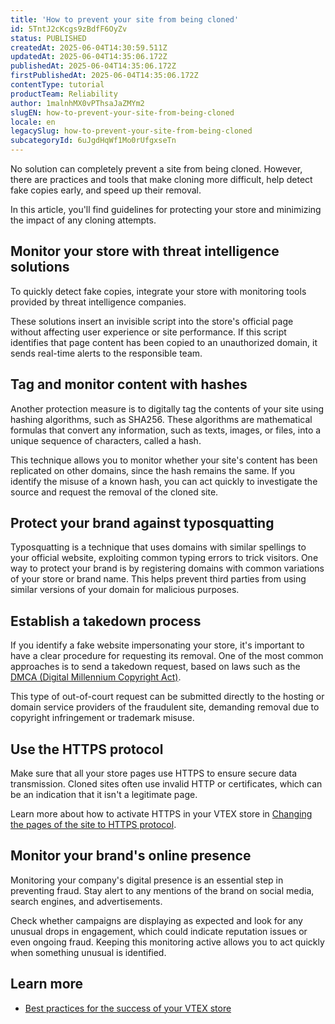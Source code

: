 ```yaml
---
title: 'How to prevent your site from being cloned'
id: 5TntJ2cKcgs9zBdfF6OyZv
status: PUBLISHED
createdAt: 2025-06-04T14:30:59.511Z
updatedAt: 2025-06-04T14:35:06.172Z
publishedAt: 2025-06-04T14:35:06.172Z
firstPublishedAt: 2025-06-04T14:35:06.172Z
contentType: tutorial
productTeam: Reliability
author: 1malnhMX0vPThsaJaZMYm2
slugEN: how-to-prevent-your-site-from-being-cloned
locale: en
legacySlug: how-to-prevent-your-site-from-being-cloned
subcategoryId: 6uJgdHqWf1Mo0rUfgxseTn
---
```


No solution can completely prevent a site from being cloned. However, there are practices and tools that make cloning more difficult, help detect fake copies early, and speed up their removal.  

In this article, you'll find guidelines for protecting your store and minimizing the impact of any cloning attempts.

## Monitor your store with threat intelligence solutions

To quickly detect fake copies, integrate your store with monitoring tools provided by threat intelligence companies.

These solutions insert an invisible script into the store's official page without affecting user experience or site performance. If this script identifies that page content has been copied to an unauthorized domain, it sends real-time alerts to the responsible team.

## Tag and monitor content with hashes

Another protection measure is to digitally tag the contents of your site using hashing algorithms, such as SHA256. These algorithms are mathematical formulas that convert any information, such as texts, images, or files, into a unique sequence of characters, called a hash.

This technique allows you to monitor whether your site's content has been replicated on other domains, since the hash remains the same. If you identify the misuse of a known hash, you can act quickly to investigate the source and request the removal of the cloned site.

## Protect your brand against typosquatting

Typosquatting is a technique that uses domains with similar spellings to your official website, exploiting common typing errors to trick visitors. One way to protect your brand is by registering domains with common variations of your store or brand name. This helps prevent third parties from using similar versions of your domain for malicious purposes.

## Establish a takedown process

If you identify a fake website impersonating your store, it's important to have a clear procedure for requesting its removal. One of the most common approaches is to send a takedown request, based on laws such as the [DMCA (Digital Millennium Copyright Act)](https://www.dmca.com/).

This type of out-of-court request can be submitted directly to the hosting or domain service providers of the fraudulent site, demanding removal due to copyright infringement or trademark misuse.

## Use the HTTPS protocol

Make sure that all your store pages use HTTPS to ensure secure data transmission. Cloned sites often use invalid HTTP or certificates, which can be an indication that it isn't a legitimate page.

Learn more about how to activate HTTPS in your VTEX store in [Changing the pages of the site to HTTPS protocol](/en/tutorial/how-do-i-use-the-https-protocol-on-my-stores-pages--frequentlyAskedQuestions_4378).

## Monitor your brand's online presence

Monitoring your company's digital presence is an essential step in preventing fraud. Stay alert to any mentions of the brand on social media, search engines, and advertisements.

Check whether campaigns are displaying as expected and look for any unusual drops in engagement, which could indicate reputation issues or even ongoing fraud. Keeping this monitoring active allows you to act quickly when something unusual is identified.

## Learn more

- [Best practices for the success of your VTEX store](/en/tutorial/best-practices-for-the-success-of-your-vtex-store--ItKyLqcRl9wNADMhYH8O4#performance-and-security)

